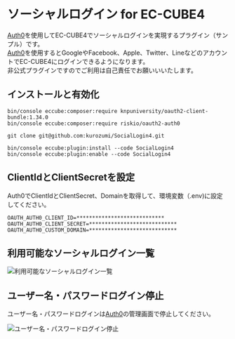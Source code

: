 # ソーシャルログイン for EC-CUBE4

[Auth0](https://auth0.com/jp/)を使用してEC-CUBE4でソーシャルログインを実現するプラグイン（サンプル）です。  
[Auth0](https://auth0.com/jp/)を使用するとGoogleやFacebook、Apple、Twitter、LineなどのアカウントでEC-CUBE4にログインできるようになります。   
非公式プラグインですのでご利用は自己責任でお願いいいたします。  

## インストールと有効化
```
bin/console eccube:composer:require knpuniversity/oauth2-client-bundle:1.34.0
bin/console eccube:composer:require riskio/oauth2-auth0

git clone git@github.com:kurozumi/SocialLogin4.git

bin/console eccube:plugin:install --code SocialLogin4
bin/console eccube:plugin:enable --code SocialLogin4
```

## ClientIdとClientSecretを設定

Auth0でClientIdとClientSecret、Domainを取得して、環境変数（.env)に設定してください。

```
OAUTH_AUTH0_CLIENT_ID=****************************
OAUTH_AUTH0_CLIENT_SECRET=****************************
OAUTH_AUTH0_CUSTOM_DOMAIN=****************************
```

## 利用可能なソーシャルログイン一覧

![利用可能なソーシャルログイン一覧](https://github.com/kurozumi/SocialLogin4/blob/images/social_connections.png)

## ユーザー名・パスワードログイン停止

ユーザー名・パスワードログインは[Auth0](https://auth0.com/jp/)の管理画面で停止してください。

![ユーザー名・パスワードログイン停止](https://github.com/kurozumi/SocialLogin4/blob/images/disable-username-password-auth.png)
